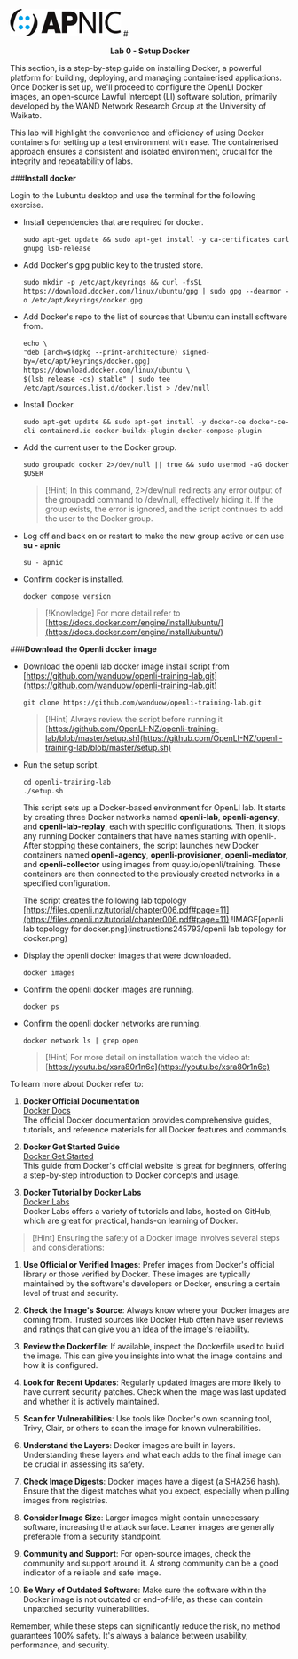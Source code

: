 ![](images/apnic_logo.png)
#<center><b>Lab 0 - Setup Docker</b></center>

This section, is a step-by-step guide on installing Docker, a powerful platform for building, deploying, and managing containerised applications. Once Docker is set up, we'll proceed to configure the OpenLI Docker images, an open-source Lawful Intercept (LI) software solution, primarily developed by the WAND Network Research Group at the University of Waikato. 

This lab will highlight the convenience and efficiency of using Docker containers for setting up a test environment with ease. The containerised approach ensures a consistent and isolated environment, crucial for the integrity and repeatability of labs.


###**Install docker**

Login to the Lubuntu desktop and use the terminal for the following exercise. 

- Install dependencies that are required for docker.

	```
	sudo apt-get update && sudo apt-get install -y ca-certificates curl gnupg lsb-release
	```

- Add Docker's gpg public key to the trusted store.

	```
	sudo mkdir -p /etc/apt/keyrings && curl -fsSL https://download.docker.com/linux/ubuntu/gpg | sudo gpg --dearmor -o /etc/apt/keyrings/docker.gpg
	```

- Add Docker's repo to the list of sources that Ubuntu can install software from.

	```
	echo \
	"deb [arch=$(dpkg --print-architecture) signed-by=/etc/apt/keyrings/docker.gpg] https://download.docker.com/linux/ubuntu \
	$(lsb_release -cs) stable" | sudo tee /etc/apt/sources.list.d/docker.list > /dev/null
	```

- Install Docker.

	```
	sudo apt-get update && sudo apt-get install -y docker-ce docker-ce-cli containerd.io docker-buildx-plugin docker-compose-plugin
	```

- Add the current user to the Docker group.

	```
	sudo groupadd docker 2>/dev/null || true && sudo usermod -aG docker $USER
	```

	>[!Hint] In this command, 2>/dev/null redirects any error output of the groupadd command to /dev/null, effectively hiding it. If the group exists, the error is ignored, and the script continues to add the user to the Docker group.

- Log off and back on or restart to make the new group active or can use **su - apnic**

	```
	su - apnic
	```

- Confirm docker is installed.

	```
	docker compose version
	```

	>[!Knowledge] For more detail refer to [https://docs.docker.com/engine/install/ubuntu/](https://docs.docker.com/engine/install/ubuntu/)

###**Download the Openli docker image**	

- Download the openli lab docker image install script from [https://github.com/wanduow/openli-training-lab.git](https://github.com/wanduow/openli-training-lab.git)

	```
	git clone https://github.com/wanduow/openli-training-lab.git
	```

	>[!Hint] Always review the script before running it [https://github.com/OpenLI-NZ/openli-training-lab/blob/master/setup.sh](https://github.com/OpenLI-NZ/openli-training-lab/blob/master/setup.sh)

- Run the setup script.

	```
	cd openli-training-lab
    ./setup.sh
	```

    This script sets up a Docker-based environment for OpenLI lab. It starts by creating three Docker networks named **openli-lab**, **openli-agency**, and **openli-lab-replay**, each with specific configurations. Then, it stops any running Docker containers that have names starting with openli-. After stopping these containers, the script launches new Docker containers named **openli-agency**, **openli-provisioner**, **openli-mediator**, and **openli-collector** using images from quay.io/openli/training. These containers are then connected to the previously created networks in a specified configuration. 

    The script creates the following lab topology [https://files.openli.nz/tutorial/chapter006.pdf#page=11](https://files.openli.nz/tutorial/chapter006.pdf#page=11)
    !IMAGE[openli lab topology for docker.png](instructions245793/openli lab topology for docker.png)

- Display the openli docker images that were downloaded.

	```
	docker images
	```

- Confirm the openli docker images are running.

	```
	docker ps
	```	

- Confirm the openli docker networks are running.

	```
	docker network ls | grep open
	```

	>[!Hint] For more detail on installation watch the video at: [https://youtu.be/xsra80r1n6c](https://youtu.be/xsra80r1n6c)

To learn more about Docker refer to:

1. **Docker Official Documentation**  
   [Docker Docs](https://docs.docker.com)  
   The official Docker documentation provides comprehensive guides, tutorials, and reference materials for all Docker features and commands.

2. **Docker Get Started Guide**  
   [Docker Get Started](https://www.docker.com/get-started)  
   This guide from Docker's official website is great for beginners, offering a step-by-step introduction to Docker concepts and usage.

3. **Docker Tutorial by Docker Labs**  
   [Docker Labs](https://github.com/docker/labs)  
   Docker Labs offers a variety of tutorials and labs, hosted on GitHub, which are great for practical, hands-on learning of Docker.	


>[!Hint] Ensuring the safety of a Docker image involves several steps and considerations:

1. **Use Official or Verified Images**: Prefer images from Docker's official library or those verified by Docker. These images are typically maintained by the software's developers or Docker, ensuring a certain level of trust and security.

2. **Check the Image's Source**: Always know where your Docker images are coming from. Trusted sources like Docker Hub often have user reviews and ratings that can give you an idea of the image's reliability.

3. **Review the Dockerfile**: If available, inspect the Dockerfile used to build the image. This can give you insights into what the image contains and how it is configured.

4. **Look for Recent Updates**: Regularly updated images are more likely to have current security patches. Check when the image was last updated and whether it is actively maintained.

5. **Scan for Vulnerabilities**: Use tools like Docker's own scanning tool, Trivy, Clair, or others to scan the image for known vulnerabilities.

6. **Understand the Layers**: Docker images are built in layers. Understanding these layers and what each adds to the final image can be crucial in assessing its safety.

7. **Check Image Digests**: Docker images have a digest (a SHA256 hash). Ensure that the digest matches what you expect, especially when pulling images from registries.

8. **Consider Image Size**: Larger images might contain unnecessary software, increasing the attack surface. Leaner images are generally preferable from a security standpoint.

9. **Community and Support**: For open-source images, check the community and support around it. A strong community can be a good indicator of a reliable and safe image.

10. **Be Wary of Outdated Software**: Make sure the software within the Docker image is not outdated or end-of-life, as these can contain unpatched security vulnerabilities.

Remember, while these steps can significantly reduce the risk, no method guarantees 100% safety. It's always a balance between usability, performance, and security.   

